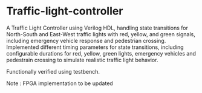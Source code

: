 # Traffic-light-controller

A Traffic Light Controller using Verilog HDL, handling state transitions for North-South and
East-West traffic lights with red, yellow, and green signals, including emergency vehicle response and pedestrian crossing.
Implemented different timing parameters for state transitions, including configurable durations for red, yellow, green lights, 
emergency vehicles and pedestrain crossing to simulate realistic traffic light behavior. 

Functionally verified using testbench.

Note : FPGA implementation to be updated
